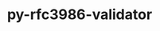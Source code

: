 ---
title: "py-rfc3986-validator"
layout: cache
categories: [package, develop]
meta: {"compilers": ["gcc@11.4.0", "gcc@9.4.0", "none"], "num_specs": 41, "num_specs_by_stack": {"data-vis-sdk": 7, "e4s": 12, "e4s-neoverse-v2": 14, "e4s-neoverse_v1": 6, "e4s-power": 2, "root": 41}, "oss": ["ubuntu20.04", "ubuntu22.04"], "platforms": ["linux"], "stacks": ["data-vis-sdk", "e4s", "e4s-neoverse-v2", "e4s-neoverse_v1", "e4s-power", "root"], "targets": ["neoverse_v1", "neoverse_v2", "ppc64le", "x86_64_v3"], "versions": ["0.1.1"]}
spec_details: [{"compiler": "gcc@11.4.0", "hash": "2xibdyyvkxnup243dcgsblzhbcmylkpn", "os": "ubuntu22.04", "platform": "linux", "size": "-", "stacks": ["e4s-neoverse_v1", "root"], "target": "neoverse_v1", "variants": ["build_system=python_pip"], "versions": ["0.1.1"]}, {"compiler": "none", "hash": "3kheypewt5orqcfaxqypddcxiuczvmby", "os": "ubuntu22.04", "platform": "linux", "size": "-", "stacks": ["e4s-neoverse-v2", "root"], "target": "neoverse_v2", "variants": ["build_system=python_pip"], "versions": ["0.1.1"]}, {"compiler": "none", "hash": "3rzw2dwvfkrk22edujlgmpr3zfe3csql", "os": "ubuntu22.04", "platform": "linux", "size": "-", "stacks": ["e4s", "root"], "target": "x86_64_v3", "variants": ["build_system=python_pip"], "versions": ["0.1.1"]}, {"compiler": "none", "hash": "4342tlcyr2h5whzwptlwmjf4m42uvmug", "os": "ubuntu22.04", "platform": "linux", "size": "-", "stacks": ["e4s", "root"], "target": "x86_64_v3", "variants": ["build_system=python_pip"], "versions": ["0.1.1"]}, {"compiler": "none", "hash": "4u2m3cpmbtslfae34prtcxnrzmfvkmge", "os": "ubuntu22.04", "platform": "linux", "size": "-", "stacks": ["e4s", "root"], "target": "x86_64_v3", "variants": ["build_system=python_pip"], "versions": ["0.1.1"]}, {"compiler": "none", "hash": "6bgajowaxqchn3dzefbawzg7jlzfyp4m", "os": "ubuntu20.04", "platform": "linux", "size": "-", "stacks": ["data-vis-sdk", "root"], "target": "x86_64_v3", "variants": ["build_system=python_pip"], "versions": ["0.1.1"]}, {"compiler": "none", "hash": "7mmzabuov5pt6tbfvx7k5fdlrcte4vnr", "os": "ubuntu22.04", "platform": "linux", "size": "-", "stacks": ["e4s-neoverse-v2", "root"], "target": "neoverse_v2", "variants": ["build_system=python_pip"], "versions": ["0.1.1"]}, {"compiler": "none", "hash": "a2ckhctc3azbxjo6l7zughjw3bnbnt7e", "os": "ubuntu22.04", "platform": "linux", "size": "-", "stacks": ["e4s-neoverse-v2", "root"], "target": "neoverse_v2", "variants": ["build_system=python_pip"], "versions": ["0.1.1"]}, {"compiler": "none", "hash": "bbxccrtyegalavuxlgmtzhooydfadkny", "os": "ubuntu22.04", "platform": "linux", "size": "-", "stacks": ["e4s", "root"], "target": "x86_64_v3", "variants": ["build_system=python_pip"], "versions": ["0.1.1"]}, {"compiler": "none", "hash": "bwye3z5xektg3orsso6cc6s26og3oy56", "os": "ubuntu22.04", "platform": "linux", "size": "-", "stacks": ["e4s-neoverse-v2", "root"], "target": "neoverse_v2", "variants": ["build_system=python_pip"], "versions": ["0.1.1"]}, {"compiler": "none", "hash": "c2fqpfdwecsrtpmixvdqsrtnqojhd5sm", "os": "ubuntu22.04", "platform": "linux", "size": "-", "stacks": ["e4s", "root"], "target": "x86_64_v3", "variants": ["build_system=python_pip"], "versions": ["0.1.1"]}, {"compiler": "none", "hash": "chdd5ubvlg4mz6cd3knklhwppw2bhvib", "os": "ubuntu22.04", "platform": "linux", "size": "-", "stacks": ["e4s", "root"], "target": "x86_64_v3", "variants": ["build_system=python_pip"], "versions": ["0.1.1"]}, {"compiler": "gcc@9.4.0", "hash": "fd4debfcjqo5753ue46k6c32xexjx7vx", "os": "ubuntu20.04", "platform": "linux", "size": "-", "stacks": ["e4s-power", "root"], "target": "ppc64le", "variants": ["build_system=python_pip"], "versions": ["0.1.1"]}, {"compiler": "gcc@11.4.0", "hash": "foweivmhja2hl4hujnbg23iasl4nt4la", "os": "ubuntu22.04", "platform": "linux", "size": "-", "stacks": ["e4s-neoverse_v1", "root"], "target": "neoverse_v1", "variants": ["build_system=python_pip"], "versions": ["0.1.1"]}, {"compiler": "none", "hash": "griqonrtszpkxwkgqazqtsjvt6424gsa", "os": "ubuntu22.04", "platform": "linux", "size": "-", "stacks": ["e4s-neoverse-v2", "root"], "target": "neoverse_v2", "variants": ["build_system=python_pip"], "versions": ["0.1.1"]}, {"compiler": "none", "hash": "hd6zkvm35afrwk2rnnp5igxo5rpogckg", "os": "ubuntu20.04", "platform": "linux", "size": "-", "stacks": ["data-vis-sdk", "root"], "target": "x86_64_v3", "variants": ["build_system=python_pip"], "versions": ["0.1.1"]}, {"compiler": "none", "hash": "hexmjpcnupgmb337gifqulmjsz5lxcuo", "os": "ubuntu22.04", "platform": "linux", "size": "-", "stacks": ["e4s", "root"], "target": "x86_64_v3", "variants": ["build_system=python_pip"], "versions": ["0.1.1"]}, {"compiler": "none", "hash": "j4riula2airfrpzeqtakgk3rmy7x7ccw", "os": "ubuntu22.04", "platform": "linux", "size": "-", "stacks": ["e4s", "root"], "target": "x86_64_v3", "variants": ["build_system=python_pip"], "versions": ["0.1.1"]}, {"compiler": "none", "hash": "je5cnuutkrj4gdqjlhqozsijqapycj7d", "os": "ubuntu22.04", "platform": "linux", "size": "-", "stacks": ["e4s", "root"], "target": "x86_64_v3", "variants": ["build_system=python_pip"], "versions": ["0.1.1"]}, {"compiler": "none", "hash": "ko3pmumkqu2kk3h6nis52wcc53kxqi4x", "os": "ubuntu22.04", "platform": "linux", "size": "-", "stacks": ["e4s-neoverse-v2", "root"], "target": "neoverse_v2", "variants": ["build_system=python_pip"], "versions": ["0.1.1"]}, {"compiler": "none", "hash": "krrnw2hlwd6etjwqcfhgmxz6rxstca3c", "os": "ubuntu22.04", "platform": "linux", "size": "-", "stacks": ["e4s-neoverse-v2", "root"], "target": "neoverse_v2", "variants": ["build_system=python_pip"], "versions": ["0.1.1"]}, {"compiler": "none", "hash": "ktpwzrd6e6zdj25fxhatqcy4atwv6yb5", "os": "ubuntu22.04", "platform": "linux", "size": "-", "stacks": ["e4s-neoverse-v2", "root"], "target": "neoverse_v2", "variants": ["build_system=python_pip"], "versions": ["0.1.1"]}, {"compiler": "gcc@11.4.0", "hash": "l26j7yvumni2fdxud6vycdboqpsnm3io", "os": "ubuntu22.04", "platform": "linux", "size": "-", "stacks": ["e4s-neoverse_v1", "root"], "target": "neoverse_v1", "variants": ["build_system=python_pip"], "versions": ["0.1.1"]}, {"compiler": "none", "hash": "l2bldmk3agzhuu43jndmi3q474ybosac", "os": "ubuntu22.04", "platform": "linux", "size": "-", "stacks": ["e4s", "root"], "target": "x86_64_v3", "variants": ["build_system=python_pip"], "versions": ["0.1.1"]}, {"compiler": "gcc@11.4.0", "hash": "lc6d6n7qsgl6vpprqcjhjnemt4diw62o", "os": "ubuntu22.04", "platform": "linux", "size": "-", "stacks": ["e4s-neoverse_v1", "root"], "target": "neoverse_v1", "variants": ["build_system=python_pip"], "versions": ["0.1.1"]}, {"compiler": "none", "hash": "n4xsfn4ofwkavxgouss64lhiqsx44j5z", "os": "ubuntu20.04", "platform": "linux", "size": "-", "stacks": ["data-vis-sdk", "root"], "target": "x86_64_v3", "variants": ["build_system=python_pip"], "versions": ["0.1.1"]}, {"compiler": "none", "hash": "nvsgp7lyevmbiikxxekkeflpcsmyqlbi", "os": "ubuntu22.04", "platform": "linux", "size": "-", "stacks": ["e4s", "root"], "target": "x86_64_v3", "variants": ["build_system=python_pip"], "versions": ["0.1.1"]}, {"compiler": "gcc@11.4.0", "hash": "nyprg4wwywobb3vdkj32rbbczuvj7ydm", "os": "ubuntu22.04", "platform": "linux", "size": "-", "stacks": ["e4s-neoverse_v1", "root"], "target": "neoverse_v1", "variants": ["build_system=python_pip"], "versions": ["0.1.1"]}, {"compiler": "none", "hash": "owbjudjwdws5rqig3duuoytwgbjh5rfd", "os": "ubuntu22.04", "platform": "linux", "size": "-", "stacks": ["e4s", "root"], "target": "x86_64_v3", "variants": ["build_system=python_pip"], "versions": ["0.1.1"]}, {"compiler": "none", "hash": "rmt3b3ck63yql3rrbu5w4vmqfq3mx2qy", "os": "ubuntu20.04", "platform": "linux", "size": "-", "stacks": ["data-vis-sdk", "root"], "target": "x86_64_v3", "variants": ["build_system=python_pip"], "versions": ["0.1.1"]}, {"compiler": "gcc@9.4.0", "hash": "sgytij7upeol4j5z2kchdjxvvrpyrbbt", "os": "ubuntu20.04", "platform": "linux", "size": "-", "stacks": ["e4s-power", "root"], "target": "ppc64le", "variants": ["build_system=python_pip"], "versions": ["0.1.1"]}, {"compiler": "none", "hash": "shywjanf4stm3yb7dwc4rlughgnsjs2t", "os": "ubuntu20.04", "platform": "linux", "size": "-", "stacks": ["data-vis-sdk", "root"], "target": "x86_64_v3", "variants": ["build_system=python_pip"], "versions": ["0.1.1"]}, {"compiler": "none", "hash": "syqgjlxuwau4zqoinr3ix3ohjvwq633a", "os": "ubuntu22.04", "platform": "linux", "size": "-", "stacks": ["e4s-neoverse-v2", "root"], "target": "neoverse_v2", "variants": ["build_system=python_pip"], "versions": ["0.1.1"]}, {"compiler": "none", "hash": "tx5ysw3qs2whyigjfwv4n7mwjtlzoo7o", "os": "ubuntu22.04", "platform": "linux", "size": "-", "stacks": ["e4s-neoverse-v2", "root"], "target": "neoverse_v2", "variants": ["build_system=python_pip"], "versions": ["0.1.1"]}, {"compiler": "none", "hash": "vpvp46p2ncdknhoqz52gbyqjss65efpw", "os": "ubuntu20.04", "platform": "linux", "size": "-", "stacks": ["data-vis-sdk", "root"], "target": "x86_64_v3", "variants": ["build_system=python_pip"], "versions": ["0.1.1"]}, {"compiler": "none", "hash": "xs6nt2mcbdo3rukqqoz4kqf3xrpyk6l3", "os": "ubuntu20.04", "platform": "linux", "size": "-", "stacks": ["data-vis-sdk", "root"], "target": "x86_64_v3", "variants": ["build_system=python_pip"], "versions": ["0.1.1"]}, {"compiler": "none", "hash": "yg64bqkem3nitf5ktu3zu4v4rq4jexoj", "os": "ubuntu22.04", "platform": "linux", "size": "-", "stacks": ["e4s-neoverse-v2", "root"], "target": "neoverse_v2", "variants": ["build_system=python_pip"], "versions": ["0.1.1"]}, {"compiler": "gcc@11.4.0", "hash": "ytka7bce22yddd4c6anxe5qw4loyezri", "os": "ubuntu22.04", "platform": "linux", "size": "-", "stacks": ["e4s-neoverse_v1", "root"], "target": "neoverse_v1", "variants": ["build_system=python_pip"], "versions": ["0.1.1"]}, {"compiler": "none", "hash": "zndskjntcor6m3vbswzm7wy5yhso6u2x", "os": "ubuntu22.04", "platform": "linux", "size": "-", "stacks": ["e4s-neoverse-v2", "root"], "target": "neoverse_v2", "variants": ["build_system=python_pip"], "versions": ["0.1.1"]}, {"compiler": "none", "hash": "zyuyds2c4xw2y5voglztwjl3t5evd6p5", "os": "ubuntu22.04", "platform": "linux", "size": "-", "stacks": ["e4s-neoverse-v2", "root"], "target": "neoverse_v2", "variants": ["build_system=python_pip"], "versions": ["0.1.1"]}, {"compiler": "none", "hash": "zzxi4rhkg6vccvhtwauvs7kwretngd75", "os": "ubuntu22.04", "platform": "linux", "size": "-", "stacks": ["e4s-neoverse-v2", "root"], "target": "neoverse_v2", "variants": ["build_system=python_pip"], "versions": ["0.1.1"]}]
---
